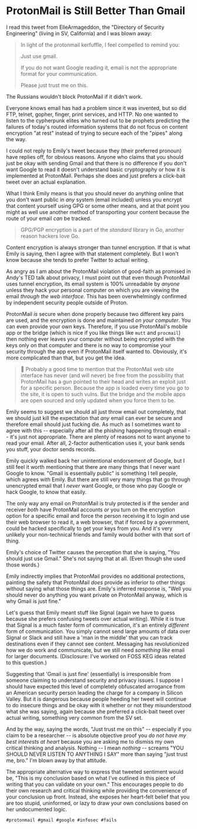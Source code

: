 # ProtonMail is Still Better Than Gmail

I read this tweet from ElleArmageddon, the "Directory of Security
Engineering" (living in SV, California) and I was blown away:

> In light of the protonmail kerfuffle, I feel compelled to remind you:
>
> Just use gmail.
>
> If you do not want Google reading it, email is not the appropriate
> format for your communication.
>
> Please just trust me on this.

The Russians wouldn't block ProtonMail if it didn't work.

Everyone knows email has had a problem since it was invented, but so did
FTP, telnet, gopher, finger, print services, and HTTP. No one wanted to
listen to the cypherpunk elites who turned out to be prophets predicting
the failures of today's routed information systems that do not focus on
content encryption "at rest" instead of trying to secure each of the
"pipes" along the way.

I could not reply to Emily's tweet because they (their preferred
pronoun) have replies off, for obvious reasons. Anyone who claims that
you should just be okay with sending Gmail and that there is no
difference if you don't want Google to read it doesn't understand basic
cryptography or how it is implemented at ProtonMail. Perhaps she does
and just prefers a click-bait tweet over an actual explanation. 

What I think Emily means is that you should never do anything online
that you don't want public in *any* system (email included) unless you
encrypt that content yourself using GPG or some other means, and at that
point you might as well use another method of transporting your content
because the route of your email *can* be tracked.

> GPG/PGP encryption is a part of the *standard* library in Go, another
> reason hackers love Go.

Content encryption is always stronger than tunnel encryption. If that is
what Emily is saying, then I agree with that statement completely. But I
won't know because she tends to prefer Twitter to actual writing. 

As angry as I am about the ProtonMail violation of good-faith as
promised in Andy's TED talk about privacy, I must point out that even
though ProtonMail uses tunnel encryption, its email system is 100%
unreadable by *anyone* unless they hack your personal computer on which
you are viewing the email *through the web interface*. This has been
overwhelmingly confirmed by independent security people outside of
Proton.

ProtonMail *is* secure when done properly because two different key
pairs are used, and the encryption is done and maintained *on your
computer*. You can even provide your own keys. Therefore, if you use
ProtonMail's mobile app or the bridge (which is nice if you like things
like `mutt` and `procmail`) then nothing ever leaves your computer
without being encrypted with the keys only on that computer and there is
no way to compromise your security through the app even if ProtonMail
itself wanted to. Obviously, it's more complicated than that, but you
get the idea.

> 💬
> Probably a good time to mention that the ProtonMail web site interface
> has never (and will never) be free from the possibility that
> ProtonMail has a gun pointed to their head and writes an exploit just
> for a specific person. Because the app is loaded every time you go to
> the site, it is open to such vulns. But the bridge and the mobile apps
> are open sourced and only updated when you force them to be.

Emily seems to suggest we should all just throw email out completely,
that we should just kill the expectation that *any* email can ever be
secure and therefore email should just fucking die. As much as I
sometimes want to agree with this -- especially after all the phishing
happening through email -- it's just not appropriate. There are plenty
of reasons not to want anyone to read your email. After all, 2-factor
authentication uses it, your bank sends you stuff, your doctor sends
records.

Emily quickly walked back her unintentional endorsement of Google, but I
still feel it worth mentioning that there are many things that I never
want Google to know. "Gmail is essentially public" is something I tell
people, which agrees with Emily. But there are still very many things
that go through unencrypted email that I *never* want Google, or those
who pay Google or hack Google, to know that easily.

The only way any email on ProtonMail is truly protected is if the sender
and receiver *both* have ProtonMail accounts *or* you turn on the
encryption option for a specific email and force the person receiving it
to login and use their web browser to read it, a web browser, that if
forced by a government, could be hacked specifically to get your keys
from you. And it's very unlikely your non-technical friends and family
would bother with that sort of thing.

Emily's choice of Twitter causes the perception that she is saying,
"You should just use Gmail." She's not saying that at all. (Even though
she used those words.) 

Emily indirectly implies that ProtonMail provides no additional
protections, painting the safety that ProtonMail *does* provide as
inferior to other things without saying what those things are. Emily's
inferred response is, "Well you should never do anything you want
private on ProtonMail anyway, which is why Gmail is just fine." 

Let's guess that Emily meant stuff like Signal (again we have to guess
because she prefers confusing tweets over actual writing). While it is
true that Signal is a much faster form of communication, it's an
entirely *different* form of communication. You simply cannot send large
amounts of data over Signal or Slack and still have a 'man in the
middle' that you can track destinations even if they cannot see content.
Messaging has revolutionized how we do work and communicate, but we
still need *something like* email for larger documents. (Disclosure:
I've worked on FOSS KEG ideas related to this question.)

Suggesting that 'Gmail is just fine' (essentially) is irresponsible from
someone claiming to understand security and privacy issues. I suppose I
should have expected this level of completely obfuscated arrogance from
an American security person leading the charge for a company in Silicon
Valley. But it is dangerous because people heeding her tweet will
continue to do insecure things and be okay with it whether or not they
misunderstood what she was saying, again because she preferred a
click-bait tweet over actual writing, something very common from the SV
set.

And by the way, saying the words, "Just trust me on this" -- especially
if you claim to be a researcher -- is absolute objective proof you *do
not have my best interests at heart* because you are asking me to
dismiss my own critical thinking and analysis. Nothing -- I mean
*nothing* -- screams "YOU SHOULD NEVER LISTEN TO ANYTHING I SAY" more
than saying "just trust me, bro." I'm blown away by that attitude.

The appropriate alternative way to express that tweeted sentiment would
be, "This is my conclusion based on what I've outlined in this piece of
writing that you can validate on your own." This encourages people to do
their own research and critical thinking while providing the convenience
of your conclusion up front. Instead, she exposes her heart-felt belief
that you are too stupid, uninformed, or lazy to draw your own
conclusions based on her undocumented logic.

    #protonmail #gmail #google #infosec #fails
